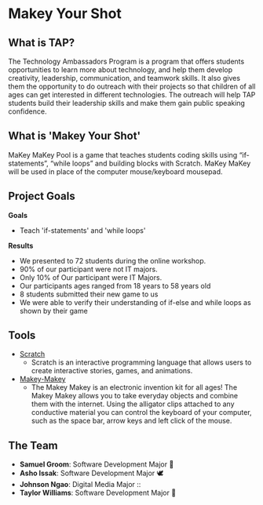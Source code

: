 # Makey Your Shot

## What is TAP?

The Technology Ambassadors Program is a program that offers students opportunities to learn more about technology, and help them develop creativity, leadership, communication, and teamwork skills. It also gives them the opportunity to do outreach with their projects so that children of all ages can get interested in different technologies. The outreach will help TAP students build their leadership skills and make them gain public speaking confidence.

## What is 'Makey Your Shot'

MaKey MaKey Pool is a game that teaches students coding skills using “if-statements”, “while loops” and building blocks with Scratch. MaKey MaKey will be used in place of the computer mouse/keyboard mousepad.

## Project Goals

**Goals**

- Teach 'if-statements' and 'while loops'

**Results**

- We presented to 72 students during the online workshop.
- 90% of our participant were not IT majors.
- Only 10% of Our participant were IT Majors.
- Our participants ages ranged from 18 years to 58 years old
- 8 students submitted their new game to us
- We were able to verify their understanding of if-else and while loops as shown by their game

## Tools

- [Scratch](https://scratch.mit.edu/)
	- Scratch is an interactive programming language that allows users to create interactive stories, games, and animations.​
- [Makey-Makey](https://makeymakey.com/)
	- The Makey Makey is an electronic invention kit for all ages! The Makey Makey allows you to take everyday objects and combine them with the internet. Using the alligator clips attached to any conductive material you can control the keyboard of your computer, such as the space bar, arrow keys and left click of the mouse.

## The Team

- **Samuel Groom**: Software Development Major :pizza:
- **Asho Issak**: Software Development Major 🕊️
- **Johnson Ngao**: Digital Media Major ::
- **Taylor Williams**: Software Development Major :eyes:
